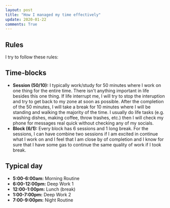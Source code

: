 ```yaml
---
layout: post
title: "How I managed my time effectively"
update: 2020-01-22
comments: True
---
```


## Rules

I try to follow these rules:

## Time-blocks

* **Session (50/10):** I typically work/study for 50 minutes where I work on one thing for the entire time. There isn't anything important in life besides this one thing. If life interrupt me, I will try to stop the interuption and try to get back to my zone at soon as possible. After the completion of the 50 minutes, I will take a break for 10 minutes where I will be standing and walking the majority of the time. I usually do life tasks (e.g. washing dishes, making coffee, throw trashes, etc.) then I will check my phone for messages real quick without checking any of my socials.
* **Block (6/1):** Every block has 6 sessions and 1 long break. For the sessions, I can have combine two sessions if I am excited in continue what I work on and I feel that I am close by of completion and I know for sure that I have some gas to continue the same quality of work if I took break.

## Typical day

* **5:00-6:00am:** Morning Routine
* **6:00-12:00pm:** Deep Work 1
* **12:00-1:00pm:** Lunch (break)
* **1:00-7:00pm:** Deep Work 2
* **7:00-9:00pm:** Night Routine